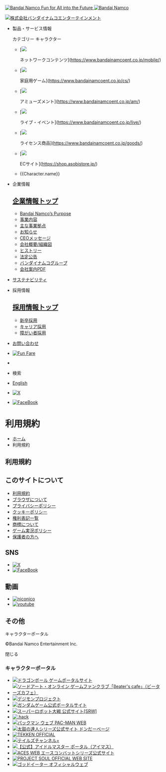 [![Bandai Namco Fun for All into the Future](/groupHeader/logo/groupLogo-01.svg) ![Bandai Namco](/groupHeader/logo/groupLogo-01-sp.svg)](https://www.bandainamcoent.co.jp/)

[![株式会社バンダイナムコエンターテインメント](/groupHeader/logo/companyLogo.svg)](https://www.bandainamcoent.co.jp/)

* 製品・サービス情報
    
    カテゴリー キャラクター
    
    * [![](/img/common/img_network.svg?20220401)
        
        ネットワークコンテンツ](https://www.bandainamcoent.co.jp/mobile/)
    * [![](/img/common/img_consumer.svg?20220401)
        
        家庭用ゲーム](https://www.bandainamcoent.co.jp/cs/)
    * [![](/img/common/img_amusement.svg)
        
        アミューズメント](https://www.bandainamcoent.co.jp/am/)
    * [![](/img/common/img_microphone.svg?20220401)
        
        ライブ・イベント](https://www.bandainamcoent.co.jp/live/)
    * [![](/img/common/img_license.svg?20220401)
        
        ライセンス商品](https://www.bandainamcoent.co.jp/goods/)
    * [![](/img/common/img_asobi_store.png)
        
        ECサイト](https://shop.asobistore.jp/)
    
    *   {{Character.name}}
    
* 企業情報
    
    [企業情報トップ](https://www.bandainamcoent.co.jp/corporate/)
    ------------------------------------------------------
    
    * [Bandai Namco’s Purpose](https://www.bandainamcoent.co.jp/corporate/#philosophy)
    * [事業内容](https://www.bandainamcoent.co.jp/corporate/#description)
    * [主な事業拠点](https://www.bandainamcoent.co.jp/corporate/#directory)
    * [お知らせ](https://www.bandainamcoent.co.jp/corporate/press/top/)
    * [CEOメッセージ](https://www.bandainamcoent.co.jp/corporate/#message)
    * [会社概要/組織図](https://www.bandainamcoent.co.jp/corporate/overview/detail/)
    * [ヒストリー](https://www.bandainamcoent.co.jp/corporate/history/)
    * [法定公告](https://www.bandainamcoent.co.jp/finance/)
    * [バンダイナムコグループ](https://www.bandainamcoent.co.jp/corporate/group/)
    * [会社案内PDF](https://www.bandainamcoent.co.jp/corporate/doc/bne_corporate_profile_Japanese.pdf?2024040101)
    
* [サステナビリティ](https://www.bandainamcoent.co.jp/sustainability/)
* 採用情報
    
    [採用情報トップ](https://www.bandainamcoent.co.jp/job/)
    ------------------------------------------------
    
    * [新卒採用](https://www.bandainamcoent.co.jp/job/2026/)
    * [キャリア採用](https://www.bandainamcoent.co.jp/job/career/)
    * [障がい者採用](https://www.bandainamcoent.co.jp/job/challenged/)
    
* [お問い合わせ](https://www.bandainamcoent.co.jp/info/contact.html)
* [![Fun Fare](/img/common/logo_funfare.svg)](https://funfare.bandainamcoent.co.jp/)
*   [](https://021fund.bn-ent.net/)

* 検索
* [English](https://www.bandainamcoent.co.jp/english/)

* [![X](/img/common/icon_x.svg)](https://twitter.com/bnei876)
* [![FaceBook](/img/common/icon_facebook.svg)](https://www.facebook.com/bandainamcoentertainment)

 

利用規約
====

* [ホーム](https://www.bandainamcoent.co.jp/)
* 利用規約

利用規約
----

このサイトについて
---------

* [利用規約](https://www.bandainamcoent.co.jp/info/)
* [ブラウザについて](https://www.bandainamcoent.co.jp/info/browser.html)
* [プライバシーポリシー](https://www.bandainamcoent.co.jp/info/privacy/)
* [クッキーポリシー](https://legal.bandainamcoent.co.jp/privacy/cookie-jp)
* [権利表記一覧](https://www.bandainamcoent.co.jp/cs/copyright/)
* [商標について](https://www.bandainamcoent.co.jp/mobile/trademarks.html)
* [ゲーム実況ポリシー](https://www.bandainamcoent.co.jp/info/videopolicy/)
* [保護者の方へ](https://www.bandainamcoent.co.jp/caution_g/)

SNS
---

* [![X](/img/common/icon_x.svg)](https://twitter.com/bnei876)
* [![FaceBook](/img/common/icon_facebook.svg)](https://www.facebook.com/bandainamcoentertainment)

動画
--

* [![niconico](/img/common/icon_niconico.png)](https://ch.nicovideo.jp/bandainamcoentertainment)
* [![youtube](/img/common/icon_youtube.svg)](https://www.youtube.com/channel/UCqly9F4Fr_jf2Y1Cy5hacRg)

その他
---

キャラクターポータル

©Bandai Namco Entertainment Inc.

閉じる

### キャラクターポータル

* [![ドラゴンボール ゲームポータルサイト](/img/common/bnr_dbportal.jpg)](https://dbgame.bn-ent.net/)
* [![ソードアート・オンライン ゲームファンクラブ「βeater's cafe」（ビーターズカフェ）](/img/common/bnr_sao.jpg)](https://sao-game.jp/)
* [![デジモンプロジェクト](/img/common/bnr_project.png?20220401)](https://digimon-gameportal.bn-ent.net/)
* [![ガンダムゲーム公式ポータルサイト](/img/common/bnr_logo_gpg.png?20191216)](https://ggame.jp/)
* [![スーパーロボット大戦 公式サイト[SRW]](/img/common/bnr_srw.jpg)](https://www.suparobo.jp/)
* [![.hack](/img/common/bnr_dothack.jpg)](https://hack.bn-ent.net/)
* [![パックマン ウェブ PAC-MAN WEB](/img/common/bnr_pacweb.jpg)](https://pacman.com/jp/)
* [![太鼓の達人シリーズ公式サイト ドンだーページ](/img/common/bnr_donda.png)](https://taiko-ch.net/)
* [![TEKKEN OFFICIAL](/img/common/bnr_tekken.jpg)](https://www.tekken-official.jp/)
* [![テイルズチャンネル+](/img/common/bnr_talesch.jpg)](https://tales-ch.jp/)
* [![【公式】アイドルマスター ポータル（アイマス）](/img/common/bnr_imas.png?20230306)](https://idolmaster-official.jp/)
* [![ACES WEB エースコンバットシリーズ公式サイト](/img/common/bnr_aces.jpg)](https://www.acecombat.jp/)
* [![PROJECT SOUL OFFICIAL WEB SITE](/img/common/bnr_soul.jpg)](https://projectsoul.bn-ent.net/)
* [![ゴッドイーター オフィシャルウェブ](/img/common/bnr_goteater.png)](https://www.godeater.jp/)